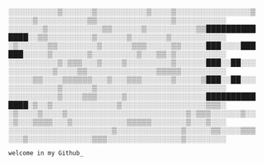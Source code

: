 ░░░░░░░░░░▒░░░░░░▒░░░░░░░░░░▒░░░░▒░░░░░░░░░░░░░░░▒░░░░░▒░░░░░░░░░░▒▒░░░░░░░░░░░░░░░▒░░░░░░░░░░
░░░░░░░▒░░░░░░░░░░░▒▒░░░░░░▒░░░░░░░░░░▒▒██████████████░░▒▒░░░░░░░░░▒░░░░░░▒░░░░░░░▒░░░░░░░░░░░
░▒░░░░░░▒▒░░░░░░░░▒░░░░░░▒▒▒░░░░░▒▒░░░░░███░░░░██████░░░░░▒░░░░░░░▒░░░░░░░░░▒░░░▒▒░▒░░░░░░░░░░
░░░░░░░░░░▒░▒▒▒░░░▒░░░░▒░░░░░░░░░▒░░░░░░███░░██░░░░░░░░░░░░▒░░░░▒▒░░░░░░░░░░░░░░▒▒▒▒▒░░░░░░░░░
░░░░░▒▒░░░░▒▒▒▒▒▒░░░▒░░░▒▒▒░░░░░░▒░░░░░▒███░░██░░░░░░░░░░░░░▒░░░░░░▒░░░░░░░░░░░░░░░░░░░░░░░░░░
░░░░░░░░░░▒░░░░▒▒▒░░░░░▒░░░░░░░░░░░░░░░░██████████████░▒░░▒░░░░░░░░░░░░░▒░░░░░░░░░░░░░░░░░▒▒▒░
░▒░░░░▒░░░░▒░░░░░░░░░░░░░░░░░░░░░░░░▒░▒▒▒░░░░░░▒░░░▒░░░▒▒▒▒░░░▒░░░░░░░░░░░▒▒▒▒▒░░░░░░░▒░░░▒░░░
░░░░░░░░░░░░░░░░░░░░░▒░░░░░░░░░░░░░▒░░░░░▒▒░░░░▒▒▒░░░▒░░░░░░░░░░░░░▒▒▒░░░░░░░░░░░░░░░▒░░░░░░░░

    welcome in my Github_  
                      
            

